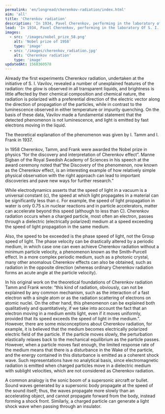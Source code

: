 ```yaml
---
permalink: 'en/longread/cherenkov-radiation/index.html'
aim: 'all'
title: 'Cherenkov radiation'
description: 'In 1934, Pavel Cherenkov, performing in the laboratory of S. I. Vavilov studies of luminescence of liquids under...'
lead: 'In 1934, Pavel Cherenkov, performing in the laboratory Of S. I. Vavilov studies of luminescence of liquids under the influence of gamma radiation, found a weak blue radiation of unknown nature. Later it was found that this glow is caused by electrons moving at speeds greater than the phase velocity of light in the medium. Fast electrons are knocked out of the electron shells of the atoms of the medium by gamma radiation.'
images:
  - src: '/images/nobel_prize_58.png'
    alt: 'Nobel prize of 1958'
    type: 'image'
  - src: '/images/cherenkov_radiation.jpg'
    alt: 'Cherenkov radiation'
    type: 'image'
updatedAt: 1568360578
---
```

Already the first experiments Cherenkov radiation, undertaken at the initiative of S. I. Vavilov, revealed a number of unexplained features of the radiation: the glow is observed in all transparent liquids, and brightness is little affected by their chemical composition and chemical nature, the radiation is polarized with a preferential direction of the electric vector along the direction of propagation of the particles, while in contrast to the luminescence observed in either temperature or impurity quenching. On the basis of these data, Vavilov made a fundamental statement that the detected phenomenon is not luminescence, and light is emitted by fast electrons moving in the liquid.

The theoretical explanation of the phenomenon was given by I. Tamm and I. Frank in 1937.

In 1958 Cherenkov, Tamm, and Frank were awarded the Nobel prize in physics “for the discovery and interpretation of Cherenkov effect”. Manne Sigban of the Royal Swedish Academy of Sciences in his speech at the award ceremony noted that”the Discovery of the phenomenon, now known as the Cherenkov effect, is an interesting example of how relatively simple physical observation with the right approach can lead to important discoveries and pave new ways for further research.”

While electrodynamics asserts that the speed of light in a vacuum is a universal constant (c), the speed at which light propagates in a material can be significantly less than c. For example, the speed of light propagation in water is only 0.75 s.in nuclear reactions and in particle accelerators, matter can accelerate beyond this speed (although to less than C). Cherenkov radiation occurs when a charged particle, most often an electron, passes through a dielectric (electrically polarized) medium at a speed exceeding the speed of light propagation in the same medium.

Also, the speed to be exceeded is the phase speed of light, not the Group speed of light. The phase velocity can be drastically altered by a periodic medium, in which case one can even achieve Cherenkov radiation without a minimum particle velocity, a phenomenon known as the Smith–Purcell effect. In a more complex periodic medium, such as a photonic crystal, many other anomalous Cherenkov effects can also be obtained, such as radiation in the opposite direction (whereas ordinary Cherenkov radiation forms an acute angle at the particle velocity).

In his original work on the theoretical foundations of Cherenkov radiation Tamm and Frank wrote: “this kind of radiation, obviously, can not be explained by any common mechanism, such as the interaction of a fast electron with a single atom or as the radiation scattering of electrons on atomic nuclei. On the other hand, this phenomenon can be explained both qualitatively and quantitatively, if we take into account the fact that an electron moving in a medium emits light, even if it moves uniformly, provided that its speed exceeds the speed of light in the medium.”. However, there are some misconceptions about Cherenkov radiation, for example, it is believed that the medium becomes electrically polarized electric field of the particle. If the particle moves slowly, the perturbation elastically relaxes back to the mechanical equilibrium as the particle passes. However, when a particle moves fast enough, the limited response rate of the medium means that there is a disturbance in the Wake of the particle, and the energy contained in this disturbance is emitted as a coherent shock wave. Such representations have no analytical basis, since electromagnetic radiation is emitted when charged particles move in a dielectric medium with sublight velocities, which are not considered as Cherenkov radiation.

A common analogy is the sonic boom of a supersonic aircraft or bullet. Sound waves generated by a supersonic body propagate at the speed of the sound itself; thus, the waves propagate more slowly than an accelerating object, and cannot propagate forward from the body, instead forming a shock front. Similarly, a charged particle can generate a light shock wave when passing through an insulator.
